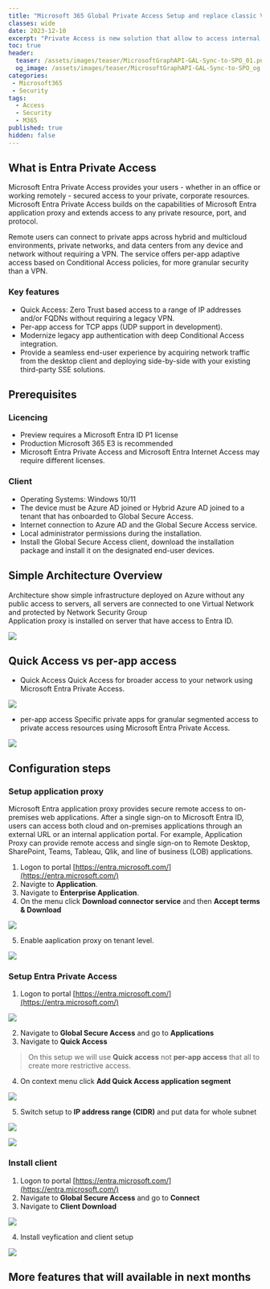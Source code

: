 ```yaml
---
title: "Microsoft 365 Global Private Access Setup and replace classic VPN. "
classes: wide
date: 2023-12-10
excerpt: "Private Access is new solution that allow to access internal resources, it replace classic VPN with  identity-centric Zero Trust Network Access (ZTNA)."
toc: true
header:
  teaser: /assets/images/teaser/MicrosoftGraphAPI-GAL-Sync-to-SPO_01.png
  og_image: /assets/images/teaser/MicrosoftGraphAPI-GAL-Sync-to-SPO_og.png
categories:
 - Microsoft365
 - Security
tags:
  - Access
  - Security
  - M365
published: true
hidden: false
---
```


## What is Entra Private Access

Microsoft Entra Private Access provides your users - whether in an office or working remotely - secured access to your private, corporate resources. Microsoft Entra Private Access builds on the capabilities of Microsoft Entra application proxy and extends access to any private resource, port, and protocol.  

Remote users can connect to private apps across hybrid and multicloud environments, private networks, and data centers from any device and network without requiring a VPN. The service offers per-app adaptive access based on Conditional Access policies, for more granular security than a VPN.  

### Key features

* Quick Access: Zero Trust based access to a range of IP addresses and/or FQDNs without requiring a legacy VPN.
* Per-app access for TCP apps (UDP support in development).
* Modernize legacy app authentication with deep Conditional Access integration.
* Provide a seamless end-user experience by acquiring network traffic from the desktop client and deploying side-by-side with your existing third-party SSE solutions.


## Prerequisites

### Licencing

* Preview requires a Microsoft Entra ID P1 license
* Production Microsoft 365 E3 is recommended
* Microsoft Entra Private Access and Microsoft Entra Internet Access may require different licenses.


### Client

* Operating Systems: Windows 10/11
* The device must be Azure AD joined or Hybrid Azure AD joined to a tenant that has onboarded to Global Secure Access.
* Internet connection to Azure AD and the Global Secure Access service.
* Local administrator permissions during the installation.
* Install the Global Secure Access client, download the installation package and install it on the designated end-user devices.



## Simple Architecture Overview

Architecture show simple infrastructure deployed on Azure without any public access to servers, all servers are connected to one Virtual Network and protected by Network Security Group  
Application proxy is installed on server that have access to Entra ID.  

![](/assets/images/Private-Access/AAD-M365-Private-Access-Architcture.png)

## Quick Access vs per-app access

* Quick Access
Quick Access for broader access to your network using Microsoft Entra Private Access.  

![](/assets/images/Private-Access/AAD-M365-Private-Access-1.png)

* per-app access
Specific private apps for granular segmented access to private access resources using Microsoft Entra Private Access.  

![](/assets/images/Private-Access/AAD-M365-Private-Access-2.png)

## Configuration steps 


### Setup application proxy

Microsoft Entra application proxy provides secure remote access to on-premises web applications. After a single sign-on to Microsoft Entra ID, users can access both cloud and on-premises applications through an external URL or an internal application portal. For example, Application Proxy can provide remote access and single sign-on to Remote Desktop, SharePoint, Teams, Tableau, Qlik, and line of business (LOB) applications.

1. Logon to portal [https://entra.microsoft.com/](https://entra.microsoft.com/)
2. Navigte to **Application**.
3. Navigate to **Enterprise Application**.
4. On the menu click **Download connector service** and then **Accept terms & Download**

![](/assets/images/Private-Access/AAD-M365-Private-Access-app-proxy-1.png)

5. Enable aaplication proxy on tenant level.

![](/assets/images/Private-Access/AAD-M365-Private-Access-app-proxy-2.png)


### Setup Entra Private Access

1. Logon to portal [https://entra.microsoft.com/](https://entra.microsoft.com/)


![](/assets/images/Private-Access/AAD-M365-Private-Access-gsa-1.png)


2. Navigate to **Global Secure Access** and go to **Applications** 
3. Navigate to **Quick Access**

>
> On this setup we will use **Quick access** not **per-app access** that all to create more restrictive access.
>

4. On context menu click **Add Quick Access application segment**

![](/assets/images/Private-Access/AAD-M365-Private-Access-gsa-2.png)


5. Switch setup to **IP address range (CIDR)** and put data for whole subnet

![](/assets/images/Private-Access/AAD-M365-Private-Access-gsa-3.png)

![](/assets/images/Private-Access/AAD-M365-Private-Access-gsa-4.png)

### Install client

1. Logon to portal [https://entra.microsoft.com/](https://entra.microsoft.com/)
2. Navigate to **Global Secure Access** and go to **Connect** 
3. Navigate to **Client Download**

![](/assets/images/Private-Access/AAD-M365-Private-Access-gsa-5.png)

4. Install veyfication and client setup

![](/assets/images/Private-Access/AAD-M365-Private-Access-gsa-6.png)

## More features that will available in next months


